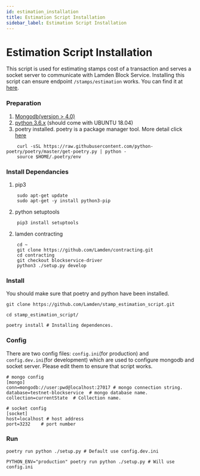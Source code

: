 ```yaml
---
id: estimation_installation
title: Estimation Script Installation
sidebar_label: Estimation Script Installation
---
```


# Estimation Script Installation

This script is used for estimating stamps cost of a transaction and serves a socket server to communicate with Lamden Block Service. 
Installing this script can ensure endpoint ```/stamps/estimation``` works. You can find it at [<u>here</u>](https://github.com/Lamden/stamp_estimation_script).

### Preparation
1. [<u>Mongodb</u>(version > 4.0)](httpv://www.mongodb.com/docs/manual/installation/)
2. [<u>python 3.6.x</u>](https://www.python.org/) (should come with UBUNTU 18.04)
3. poetry installed. poetry is a package manager tool. More detail click [<u>here</u>](https://python-poetry.org/docs)
```
    curl -sSL https://raw.githubusercontent.com/python-poetry/poetry/master/get-poetry.py | python -
    source $HOME/.poetry/env
```

### Install Dependancies
1. pip3
```
    sudo apt-get update
    sudo apt-get -y install python3-pip
```

2. python setuptools
```
    pip3 install setuptools
```

2. lamden contracting
```
    cd ~
    git clone https://github.com/Lamden/contracting.git
    cd contracting
    git checkout blockservice-driver
    python3 ./setup.py develop
```

### Install
You should make sure that poetry and python have been installed.

```
git clone https://github.com/Lamden/stamp_estimation_script.git 

cd stamp_estimation_script/

poetry install # Installing dependences.
```

### Config 
There are two config files: ```config.ini```(for production) and ```config.dev.ini```(for development) which are used to configure mongodb and socket server. Please edit them to ensure that script works. 

```
# mongo config
[mongo]
conn=mongodb://user:pwd@localhost:27017 # mongo connection string.
database=testnet-blockservice  # mongo database name.  
collection=currentState  # Collection name.

# socket config
[socket]
host=localhost # host address
port=3232    # port number
```

### Run
```
poetry run python ./setup.py # Default use config.dev.ini

PYTHON_ENV="production" poetry run python ./setup.py # Will use config.ini
```

